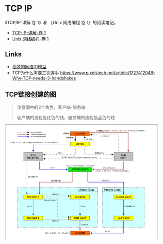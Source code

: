 # TCP IP

《TCP/IP 详解 卷 1》和 《Unix 网络编程 卷 1》的阅读笔记。

- [TCP-IP-详解-卷 1](./TCP-IP-详解-卷1/readme.md)
- [Unix 网络编程-卷 1](./Unix网络编程-卷1/readme.md)

## Links

- [高效的网络IO模型](https://mp.weixin.qq.com/s/naGheZq_z5d8pyB_i9hY7g)
- TCP为什么需要三次握手 https://www.pixelstech.net/article/1727412048-Why-TCP-needs-3-handshakes

## TCP链接创建的图

> 注意图中的2个角色，客户端-服务端
> 
> 客户端的流程是红色的线，服务端的流程是蓝色的线

![TCP链接创建的图](images/Tcp_state_diagram.png)